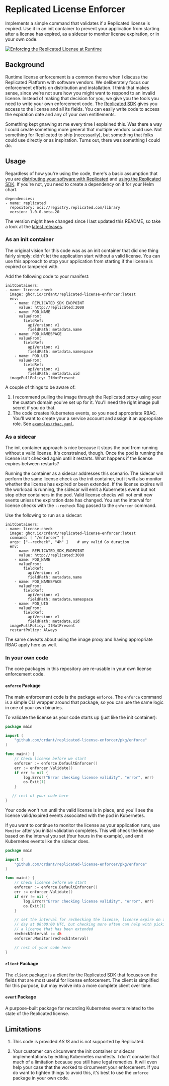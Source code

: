 # Replicated License Enforcer

Implements a simple command that validates if a Replicated license is expired.
Use it in an init container to prevent your application from starting after a
license has expired, as a sidecar to monitor license expiration, or in your
own code.

[![Enforcing the Replicated License at Runtime](https://cdn.loom.com/sessions/thumbnails/81f608f80ca1493dbed01584d82fb5b9-with-play.gif)](https://www.loom.com/share/81f608f80ca1493dbed01584d82fb5b9)

## Background

Runtime license enforcement is a common theme when I discuss the Replicated
Platform with software vendors. We deliberately focus our enforcement efforts
on distribution and installation. I think that makes sense, since we're not
sure how you might want to respond to an invalid license. Instead of making
that decision for you, we give you the tools you need to write your own
enforcement code. The [Replicated
SDK](https://docs.replicated.com/reference/replicated-sdk-apis) gives you
access to the license and all its fields. You can easily write code to access
the expiration date and any of your own entitlements. 

Something kept gnawing at me every time I explained this. Was there a way I
could create something more general that multiple vendors could use. Not
something for Replicated to ship (necessarily), but something that folks could
use directly or as inspiration. Turns out, there was something I could do.

## Usage

Regardless of how you're using the code, there's a basic assumption that you
are [distributing your software with
Replicated](https://docs.replicated.com/intro-replicated) and [using the
Replicated SDK](https://docs.replicated.com/vendor/replicated-sdk-overview).
If you're not, you need to create a dependency on it for your Helm chart.

```
dependencies:
- name: replicated
  repository: oci://registry.replicated.com/library
  version: 1.0.0-beta.20
```

The version might have changed since I last updated this README, so take a
look at the [latest releases](https://github.com/replicatedhq/replicated-sdk/releases).

### As an init container

The original vision for this code was as an init container that did one thing
fairly simply: didn't let the application start without a valid license. You
can use this approach to stop your application from starting if the license is
expired or tampered with.

Add the following code to your manifest:

```
initContainers:
- name: license-check
  image: ghcr.io/crdant/replicated-license-enforcer:latest
  env:
    - name: REPLICATED_SDK_ENDPOINT
      value: http://replicated:3000
    - name: POD_NAME
      valueFrom:
        fieldRef:
          apiVersion: v1
          fieldPath: metadata.name
    - name: POD_NAMESPACE
      valueFrom:
        fieldRef:
          apiVersion: v1
          fieldPath: metadata.namespace
    - name: POD_UID
      valueFrom:
        fieldRef:
          apiVersion: v1
          fieldPath: metadata.uid
  imagePullPolicy: IfNotPresent
```

A couple of things to be aware of:

1. I recommend pulling the image through the Replicated proxy using your the
   custom domain you've set up for it. You'll need the right image pull secret
   if you do that.
2. The code creates Kubernetes events, so you need appropriate RBAC. You'll
   want to create your a service account and assign it an appropriate role.
   See [`examples/rbac.yaml`](./examples/rbac.yaml).

### As a sidecar

The init container approach is nice because it stops the pod from running
without a valid license. It's constrained, though. Once the pod is running the
license isn't checked again until it restarts. What happens if the license
expires between restarts?

Running the container as a sidecar addresses this scenario. The sidecar will
perform the same license check as the init container, but it will also monitor
whether the license has expired or been extended. If the license expires will
the workload is running, the sidecar will emit a Kubernetes event but not stop
other containers in the pod. Valid license checks will not emit new events
unless the expiration date has changed. You set the interval for license
checks with the `--recheck` flag passed to the `enforcer` command.

Use the following to run as a sidecar:

```
initContainers:
- name: license-check
  image: ghcr.io/crdant/replicated-license-enforcer:latest
  command: [ "/enforcer" ]
  args: ["--recheck", "4h" ]    # any valid Go duration
  env:
    - name: REPLICATED_SDK_ENDPOINT
      value: http://replicated:3000
    - name: POD_NAME
      valueFrom:
        fieldRef:
          apiVersion: v1
          fieldPath: metadata.name
    - name: POD_NAMESPACE
      valueFrom:
        fieldRef:
          apiVersion: v1
          fieldPath: metadata.namespace
    - name: POD_UID
      valueFrom:
        fieldRef:
          apiVersion: v1
          fieldPath: metadata.uid
  imagePullPolicy: IfNotPresent
  restartPolicy: Always
```

The same caveats about using the image proxy and having appropriate RBAC
apply here as well.

### In your own code

The core packages in this repository are re-usable in your own license
enforcement code. 

#### `enforce` Package

The main enforcement code is the package `enforce`. The `enforce` command is a
simple CLI wrapper around that package, so you can use the same logic in one
of your own binaries. 

To validate the license as your code starts up (just like the init container):

```go
package main

import (
    "github.com/crdant/replicated-license-enforcer/pkg/enforce"
)

func main() {
    // Check license before we start
    enforcer := enforce.DefaultEnforcer()
	err := enforcer.Validate()
	if err != nil {
		log.Error("Error checking license validity", "error", err)
		os.Exit(1)
	}

   // rest of your code here 
}
```

Your code won't run until the valid license is in place, and you'll see the
license valid/expired events associated with the pod in Kubernetes.

If you want to continue to monitor the license as your application runs, use
`Monitor` after you initial validation completes. This will check the license
based on the interval you set (four hours in the example), and emit Kubernetes
events like the sidecar does.

```go
package main

import (
    "github.com/crdant/replicated-license-enforcer/pkg/enforce"
)

func main() {
    // Check license before we start
    enforcer := enforce.DefaultEnforcer()
	err := enforcer.Validate()
	if err != nil {
		log.Error("Error checking license validity", "error", err)
		os.Exit(1)
	}

    // set the interval for rechecking the license, license expire on a given
    // day at 00:00:00 UTC, but checking more often can help with picking up 
    // a license that has been extended
    recheckInterval := 4h
    enforcer.Monitor(recheckInterval)

    // rest of your code here 
}
```

#### `client` Package

The `client` package is a client for the Replicated SDK that focuses on the
fields that are most useful for license enforcement. The client is simplified
for this purpose, but may evolve into a more complete client over time.

#### `event` Package

A purpose-built package for recording Kubernetes events related to the state
of the Replicated license.

## Limitations

1. This code is provided _AS IS_ and is not supported by Replicated.

2. Your customer can circumvent the init container or sidecar implementations
   by editing Kubernetes manifests. I don't consider that much of a limitation
   because you still have legal remedies. It will even help your case that the
   worked to circumvent your enforcement. If you do want to tighten things to
   avoid this, it's best to use the `enforce` package in your own code.
